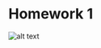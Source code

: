 # Homework 1
![alt text](https://github.com/Ryan-Mercadante/SSW-345/blob/main/Homework%201/image.png?raw=true)

